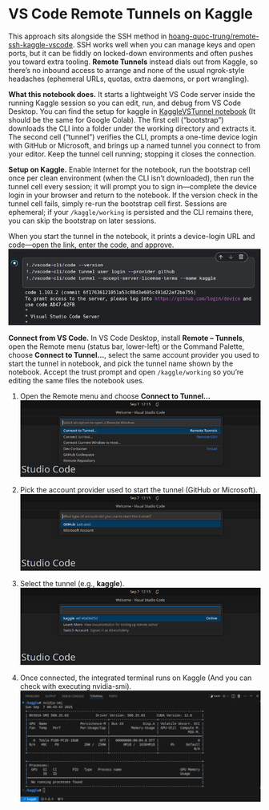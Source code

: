 # VS Code Remote Tunnels on Kaggle
This approach sits alongside the SSH method in [hoang-quoc-trung/remote-ssh-kaggle-vscode](https://github.com/hoang-quoc-trung/remote-ssh-kaggle-vscode). SSH works well when you can manage keys and open ports, but it can be fiddly on locked-down environments and often pushes you toward extra tooling. **Remote Tunnels** instead dials out from Kaggle, so there’s no inbound access to arrange and none of the usual ngrok-style headaches (ephemeral URLs, quotas, extra daemons, or port wrangling).

**What this notebook does.** It starts a lightweight VS Code server inside the running Kaggle session so you can edit, run, and debug from VS Code Desktop. You can find the setup for kaggle in [KaggleVSTunnel notebook](https://www.kaggle.com/code/alirezasalehy/kagglevstunnel/edit) (It should be the same for Google Colab). The first cell (“bootstrap”) downloads the CLI into a folder under the working directory and extracts it. The second cell (“tunnel”) verifies the CLI, prompts a one-time device login with GitHub or Microsoft, and brings up a named tunnel you connect to from your editor. Keep the tunnel cell running; stopping it closes the connection.

**Setup on Kaggle.** Enable Internet for the notebook, run the bootstrap cell once per clean environment (when the CLI isn’t downloaded), then run the tunnel cell every session; it will prompt you to sign in—complete the device login in your browser and return to the notebook. If the version check in the tunnel cell fails, simply re-run the bootstrap cell first. Sessions are ephemeral; if your `/kaggle/working` is persisted and the CLI remains there, you can skip the bootstrap on later sessions.

When you start the tunnel in the notebook, it prints a device-login URL and code—open the link, enter the code, and approve.  
![Notebook device-login prompt](img/KaggleAccountLogIn.png)


**Connect from VS Code.** In VS Code Desktop, install **Remote – Tunnels**, open the Remote menu (status bar, lower-left) or the Command Palette, choose **Connect to Tunnel…**, select the same account provider you used to start the tunnel in notebook, and pick the tunnel name shown by the notebook. Accept the trust prompt and open `/kaggle/working` so you’re editing the same files the notebook uses.

1. Open the Remote menu and choose **Connect to Tunnel…**  
   ![Open the Remote menu and choose “Connect to Tunnel…”](img/ConnectTunnel.png)

2. Pick the account provider used to start the tunnel (GitHub or Microsoft).  
   ![Pick the account provider](img/LogInAccount.png)

3. Select the tunnel (e.g., **kaggle**).  
   ![Select the tunnel when it shows Online](img/SelectTunneledServer.png)

5. Once connected, the integrated terminal runs on Kaggle (And you can check with executing nvidia-smi).  
   ![Integrated terminal on Kaggle](img/ConntedServer.png)


